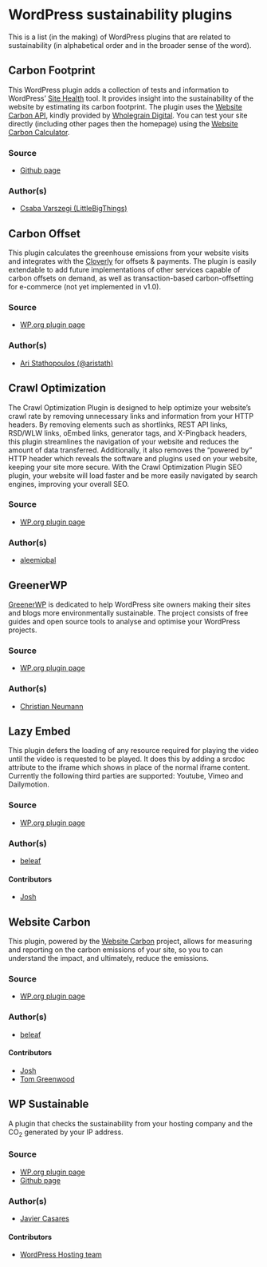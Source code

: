# WordPress sustainability plugins

This is a list (in the making) of WordPress plugins that are related to sustainability (in alphabetical order and in the broader sense of the word).

## Carbon Footprint

This WordPress plugin adds a collection of tests and information to WordPress’ [Site Health](https://wordpress.org/documentation/article/site-health-screen/) tool. It provides insight into the sustainability of the website by estimating its carbon footprint. The plugin uses the [Website Carbon API](https://api.websitecarbon.com/), kindly provided by [Wholegrain Digital](https://www.wholegraindigital.com/). You can test your site directly (including other pages then the homepage) using the [Website Carbon Calculator](https://www.websitecarbon.com/).

### Source

- [Github page](https://github.com/LittleBigThing/carbon-footprint)

### Author(s)

- [Csaba Varszegi (LittleBigThings)](https://profiles.wordpress.org/littlebigthing/)

## Carbon Offset

This plugin calculates the greenhouse emissions from your website visits and integrates with the [Cloverly](https://cloverly.com/) for offsets & payments. The plugin is easily extendable to add future implementations of other services capable of carbon offsets on demand, as well as transaction-based carbon-offsetting for e-commerce (not yet implemented in v1.0).

### Source

- [WP.org plugin page](https://wordpress.org/plugins/carbon-offset/)

### Author(s)

- [Ari Stathopoulos (@aristath)](https://profiles.wordpress.org/aristath/)

## Crawl Optimization

The Crawl Optimization Plugin is designed to help optimize your website’s crawl rate by removing unnecessary links and information from your HTTP headers. By removing elements such as shortlinks, REST API links, RSD/WLW links, oEmbed links, generator tags, and X-Pingback headers, this plugin streamlines the navigation of your website and reduces the amount of data transferred. Additionally, it also removes the “powered by” HTTP header which reveals the software and plugins used on your website, keeping your site more secure. With the Crawl Optimization Plugin SEO plugin, your website will load faster and be more easily navigated by search engines, improving your overall SEO.

### Source

- [WP.org plugin page](https://wordpress.org/plugins/crawl-optimization/)

### Author(s)

- [aleemiqbal](https://profiles.wordpress.org/aleemiqbal/)

## GreenerWP

[GreenerWP](https://greenerwp.net) is dedicated to help WordPress site owners making their sites and blogs more environmentally sustainable. The project consists of free guides and open source tools to analyse and optimise your WordPress projects.

### Source

- [WP.org plugin page](https://wordpress.org/plugins/greenerwp/)

### Author(s)

- [Christian Neumann](https://profiles.wordpress.org/cneumann/)

## Lazy Embed

This plugin defers the loading of any resource required for playing the video until the video is requested to be played. It does this by adding a srcdoc attribute to the iframe which shows in place of the normal iframe content. Currently the following third parties are supported: Youtube, Vimeo and Dailymotion.

### Source

- [WP.org plugin page](https://wordpress.org/plugins/lazy-embed/)

### Author(s)

- [beleaf](https://profiles.wordpress.org/beleaf/)

#### Contributors

- [Josh](https://profiles.wordpress.org/josh-stopper/)

## Website Carbon

This plugin, powered by the [Website Carbon](https://www.websitecarbon.com/) project, allows for measuring and reporting on the carbon emissions of your site, so you to can understand the impact, and ultimately, reduce the emissions.

### Source

- [WP.org plugin page](https://wordpress.org/plugins/website-carbon/)

### Author(s)

- [beleaf](https://profiles.wordpress.org/beleaf/)

#### Contributors

- [Josh](https://profiles.wordpress.org/josh-stopper/)
- [Tom Greenwood](https://profiles.wordpress.org/wholegraindigital/)

## WP Sustainable

A plugin that checks the sustainability from your hosting company and the CO<sub>2</sub> generated by your IP address.

### Source

- [WP.org plugin page](https://wordpress.org/plugins/wpsustainable/)
- [Github page](https://github.com/javiercasares/WPsustainable)

### Author(s)

- [Javier Casares](https://profiles.wordpress.org/javiercasares/)

#### Contributors

- [WordPress Hosting team](https://make.wordpress.org/hosting/)